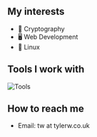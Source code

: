 ## My interests
- 🔐 Cryptography
- 🖥 Web Development
- 🐧 Linux

## Tools I work with
![Tools](https://skillicons.dev/icons?i=bash,arduino,raspberrypi,regex,bun,deno,docker,git,github,go,java,css,html,js,nodejs,vite,linux,md,mongodb,nginx,postgres,postman,py,react,svelte,tailwind,solidjs)

## How to reach me
- Email: tw at tylerw.co.uk
